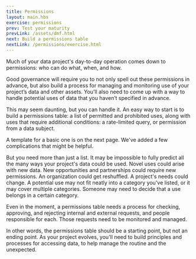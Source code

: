 ```yaml
---
title: Permissions
layout: main.hbs
exercise: permissions
prev: Test your maturity
prevLink: /assets/dmf.html
next: Build a permissions table
nextLink: /permissions/exercise.html
---
```


Much of your data project's day-to-day operation comes down to permissions: who can do what, when, and how.

Good governance will require you to not only spell out these permissions in advance, but also build a process for managing and monitoring use of your project’s data and other assets. You’ll also need to come up with a way to handle potential uses of data that you haven’t specified in advance.

This may seem daunting, but you can handle it. An easy way to start is to build a permissions table: a list of permitted and prohibited uses, along with uses that require additional conditions: a rate-limited query, or permission from a data subject.

A template for a basic one is on the next page. We've added a few complications that might be helpful.

But you need more than just a list. It may be impossible to fully predict all the many ways your project's data could be used. Novel uses could arise with new data. New opportunities and partnerships could require new permissions. An organization could get reshuffled. A project's needs could change. A potential use may not fit neatly into a category you've listed, or it may cover multiple categories. Someone may need to decide that a use belongs in a certain category.

Even in the moment, a permissions table needs a process for checking, approving, and rejecting internal and external requests, and people responsible for each. Those requests need to be monitored and managed. 

In other words, the permissions table should be a starting point, but not an ending point. As your project evolves, you'll need to build principles and processes for accessing data, to help manage the routine and the unexpected.